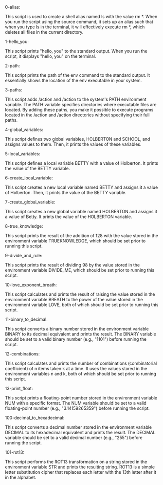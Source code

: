 0-alias:

This script is used to create a shell alias named ls with the value rm *. When you run the script using the source command, it sets up an alias such that when you type ls in the terminal, it will effectively execute rm *, which deletes all files in the current directory.

1-hello_you:

This script prints "hello, you" to the standard output. When you run the script, it displays "hello, you" on the terminal.

2-path:

This script prints the path of the env command to the standard output. It essentially shows the location of the env executable in your system.

3-paths:

This script adds /action and /action to the system's PATH environment variable. The PATH variable specifies directories where executable files are located. By adding these paths, you make it possible to execute programs located in the /action and /action directories without specifying their full paths.

4-global_variables:

This script defines two global variables, HOLBERTON and SCHOOL, and assigns values to them. Then, it prints the values of these variables.

5-local_variables:

This script defines a local variable BETTY with a value of Holberton. It prints the value of the BETTY variable.

6-create_local_variable:

This script creates a new local variable named BETTY and assigns it a value of Holberton. Then, it prints the value of the BETTY variable.

7-create_global_variable:

This script creates a new global variable named HOLBERTON and assigns it a value of Betty. It prints the value of the HOLBERTON variable.

8-true_knowledge:

This script prints the result of the addition of 128 with the value stored in the environment variable TRUEKNOWLEDGE, which should be set prior to running this script.

9-divide_and_rule:

This script prints the result of dividing 98 by the value stored in the environment variable DIVIDE_ME, which should be set prior to running this script.

10-love_exponent_breath:

This script calculates and prints the result of raising the value stored in the environment variable BREATH to the power of the value stored in the environment variable LOVE, both of which should be set prior to running this script.

11-binary_to_decimal:

This script converts a binary number stored in the environment variable BINARY to its decimal equivalent and prints the result. The BINARY variable should be set to a valid binary number (e.g., "1101") before running the script.

12-combinations:

This script calculates and prints the number of combinations (combinatorial coefficient) of n items taken k at a time. It uses the values stored in the environment variables n and k, both of which should be set prior to running this script.

13-print_float:

This script prints a floating-point number stored in the environment variable NUM with a specific format. The NUM variable should be set to a valid floating-point number (e.g., "3.14159265359") before running the script.

100-decimal_to_hexadecimal:

This script converts a decimal number stored in the environment variable DECIMAL to its hexadecimal equivalent and prints the result. The DECIMAL variable should be set to a valid decimal number (e.g., "255") before running the script.

101-rot13:

This script performs the ROT13 transformation on a string stored in the environment variable STR and prints the resulting string. ROT13 is a simple letter substitution cipher that replaces each letter with the 13th letter after it in the alphabet.
